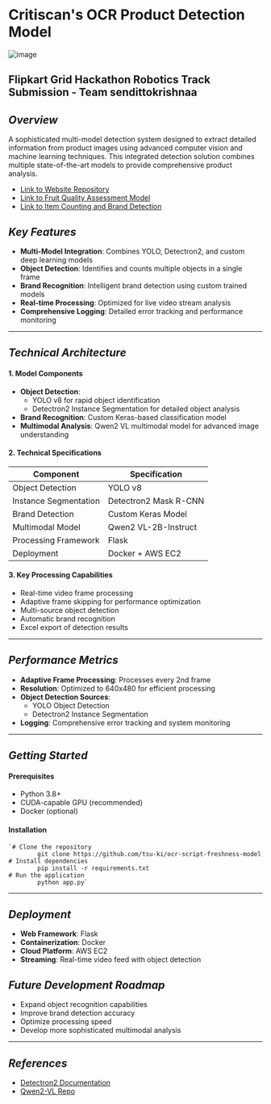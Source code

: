 # Critiscan's OCR Product Detection Model
![image](https://github.com/user-attachments/assets/42c10f9f-065d-4fd4-a6db-8e02e5ce13fa)

## Flipkart Grid Hackathon Robotics Track Submission - Team sendittokrishnaa

## _Overview_

A sophisticated multi-model detection system designed to extract detailed information from product images using advanced computer vision and machine learning techniques. This integrated detection solution combines multiple state-of-the-art models to provide comprehensive product analysis.
- [Link to Website Repository](https://github.com/aanushkaguptaa/critiscan)
- [Link to Fruit Quality Assessment Model](https://github.com/tsu-ki/Freshness-model)
- [Link to Item Counting and Brand Detection](https://github.com/tsu-ki/FMCGDetectron)

## _Key Features_

- **Multi-Model Integration**: Combines YOLO, Detectron2, and custom deep learning models
- **Object Detection**: Identifies and counts multiple objects in a single frame
- **Brand Recognition**: Intelligent brand detection using custom trained models
- **Real-time Processing**: Optimized for live video stream analysis
- **Comprehensive Logging**: Detailed error tracking and performance monitoring
---
## _Technical Architecture_

#### **1. Model Components**

- **Object Detection**:
    - YOLO v8 for rapid object identification
    - Detectron2 Instance Segmentation for detailed object analysis
- **Brand Recognition**: Custom Keras-based classification model
- **Multimodal Analysis**: Qwen2 VL multimodal model for advanced image understanding

#### **2. Technical Specifications**

| Component             | Specification         |
| --------------------- | --------------------- |
| Object Detection      | YOLO v8               |
| Instance Segmentation | Detectron2 Mask R-CNN |
| Brand Detection       | Custom Keras Model    |
| Multimodal Model      | Qwen2 VL-2B-Instruct  |
| Processing Framework  | Flask                 |
| Deployment            | Docker + AWS EC2      |

#### **3. Key Processing Capabilities**

- Real-time video frame processing
- Adaptive frame skipping for performance optimization
- Multi-source object detection
- Automatic brand recognition
- Excel export of detection results

---
## _Performance Metrics_

- **Adaptive Frame Processing**: Processes every 2nd frame
- **Resolution**: Optimized to 640x480 for efficient processing
- **Object Detection Sources**:
    - YOLO Object Detection
    - Detectron2 Instance Segmentation
- **Logging**: Comprehensive error tracking and system monitoring
---
## _Getting Started_

#### **Prerequisites**

- Python 3.8+
- CUDA-capable GPU (recommended)
- Docker (optional)
#### **Installation**

```
`# Clone the repository
        git clone https://github.com/tsu-ki/ocr-script-freshness-model
# Install dependencies
        pip install -r requirements.txt
# Run the application
        python app.py`
```
---
## _Deployment_

- **Web Framework**: Flask
- **Containerization**: Docker
- **Cloud Platform**: AWS EC2
- **Streaming**: Real-time video feed with object detection

## _Future Development Roadmap_

- Expand object recognition capabilities
- Improve brand detection accuracy
- Optimize processing speed
- Develop more sophisticated multimodal analysis
---
## _References_

- [Detectron2 Documentation](https://detectron2.readthedocs.io/en/latest/)
- [Qwen2-VL Repo](https://github.com/QwenLM/Qwen2-VL)
